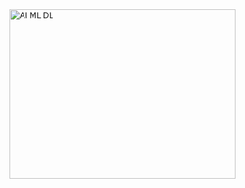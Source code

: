
<img src="https://github.com/aditya423/suspicious_activity_detection/blob/main/temp/AI_ML_DL.png" height="300" width="400" alt="AI ML DL"/>
